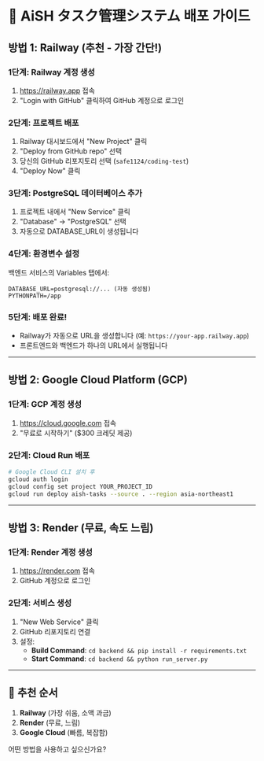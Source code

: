 # 🚀 AiSH タスク管理システム 배포 가이드

## 방법 1: Railway (추천 - 가장 간단!) 

### 1단계: Railway 계정 생성
1. https://railway.app 접속
2. "Login with GitHub" 클릭하여 GitHub 계정으로 로그인

### 2단계: 프로젝트 배포
1. Railway 대시보드에서 "New Project" 클릭
2. "Deploy from GitHub repo" 선택
3. 당신의 GitHub 리포지토리 선택 (`safe1124/coding-test`)
4. "Deploy Now" 클릭

### 3단계: PostgreSQL 데이터베이스 추가
1. 프로젝트 내에서 "New Service" 클릭  
2. "Database" → "PostgreSQL" 선택
3. 자동으로 DATABASE_URL이 생성됩니다

### 4단계: 환경변수 설정
백엔드 서비스의 Variables 탭에서:
```
DATABASE_URL=postgresql://... (자동 생성됨)
PYTHONPATH=/app
```

### 5단계: 배포 완료! 
- Railway가 자동으로 URL을 생성합니다 (예: `https://your-app.railway.app`)
- 프론트엔드와 백엔드가 하나의 URL에서 실행됩니다

---

## 방법 2: Google Cloud Platform (GCP)

### 1단계: GCP 계정 생성
1. https://cloud.google.com 접속
2. "무료로 시작하기" ($300 크레딧 제공)

### 2단계: Cloud Run 배포
```bash
# Google Cloud CLI 설치 후
gcloud auth login
gcloud config set project YOUR_PROJECT_ID
gcloud run deploy aish-tasks --source . --region asia-northeast1
```

---

## 방법 3: Render (무료, 속도 느림)

### 1단계: Render 계정 생성
1. https://render.com 접속
2. GitHub 계정으로 로그인

### 2단계: 서비스 생성
1. "New Web Service" 클릭
2. GitHub 리포지토리 연결
3. 설정:
   - **Build Command**: `cd backend && pip install -r requirements.txt`
   - **Start Command**: `cd backend && python run_server.py`

---

## 🎯 추천 순서

1. **Railway** (가장 쉬움, 소액 과금)
2. **Render** (무료, 느림)
3. **Google Cloud** (빠름, 복잡함)

어떤 방법을 사용하고 싶으신가요?
